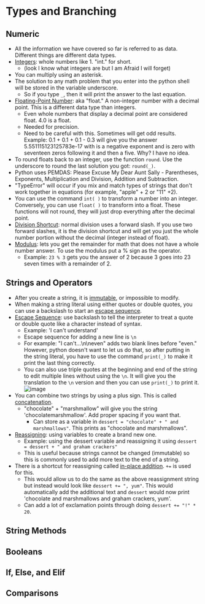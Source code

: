 # Types and Branching

## Numeric
- All the information we have covered so far is referred to as data. Different things are different data types.
- <ins>Integers</ins>: whole numbers like 1. "int." for short.
  - (look I know what integers are but I am Afraid I will forget)
- You can multiply using an asterisk.
- The solution to any math problem that you enter into the python shell will be stored in the variable underscore.
  - So if you type `_`, then it will print the answer to the last equation.
- <ins>Floating-Point Number</ins>: aka "float." A non-integer number with a decimal point. This is a different data type than integers.
  - Even whole numbers that display a decimal point are considered float. 4.0 is a float.
  - Needed for precision.
  - Need to be careful with this. Sometimes will get odd results. Example: 0.1 + 0.1 + 0.1 - 0.3 will give you the answer 5.551115123125783e-17 with is a negative exponent and is zero with seventeen zeros following it and then a five. Why? I have no idea.
- To round floats back to an integer, use the function `round`. Use the underscore to round the last solution you got: `round(_)`. 
- Python uses PEMDAS: Please Excuse My Dear Aunt Sally - Parentheses, Exponents, Multiplication and Division, Addition and Subtraction.
- "TypeError" will occur if you mix and match types of strings that don't work together in equations (for example, "apple" + 2 or "11" +2).
- You can use the command `int( )` to transform a number into an integer. Conversely, you can use `float( )` to transform into a float. These functions will not round, they will just drop everything after the decimal point.
- <ins>Division Shortcut</ins>: normal division uses a forward slash. If you use two forward slashes, it is the division shortcut and will get you just the whole number portion without the decimal (integer instead of float).
- <ins>Modulus</ins>: lets you get the remainder for math that does not have a whole number answer. To use the modulus put a % sign as the operator.
  - Example: `23 % 3` gets you the answer of 2 because 3 goes into 23 seven times with a remainder of 2.

## Strings and Operators
- After you create a string, it is <ins>immutable</ins>, or impossible to modify.
- When making a string literal using either quotes or double quotes, you can use a backslash to start an <ins>escape sequence</ins>.
- <ins>Escape Sequence</ins>: use backslash to tell the interpreter to treat a quote or double quote like a character instead of syntax.
  - Example: 'I can\'t understand'
  - Escape sequence for adding a new line is `\n`
  - For example: "I can't...\n\neven" adds two blank lines before "even." However, python doesn't want to let us do that, so after putting in the string literal, you have to use the command `print(_)` to make it print the last thing correctly.
  - You can also use triple quotes at the beginning and end of the string to edit multiple lines without using the `\n`. It will give you the translation to the `\n` version and then you can use `print(_)` to print it.
    ![image](https://github.com/JessieS444/learningPython/assets/157999229/48fd75b3-8782-468e-8242-c6de807b3a39)
- You can combine two strings by using a plus sign. This is called <ins>concatenation</ins>.
  - "chocolate" + "marshmallow" will give you the string 'chocolatemarshmallow'. Add proper spacing if you want that.
    - Can store as a variable in `dessert = "chocolate" + " and marshmallows"`. This prints as "chocolate and marshmallows".
- <ins>Reassigning</ins>: using variables to create a brand new one.
  - Example: using the dessert variable and reassigning it using `dessert = dessert + " and graham crackers"`
  - This is useful because strings cannot be changed (immutable) so this is commonly used to add more text to the end of a string.
- There is a shortcut for reassigning called <ins>in-place addition</ins>. `+=` is used for this.
  - This would allow us to do the same as the above reassignment string but instead would look like `dessert += ", yum"`. This would automatically add the additional text and `dessert` would now print 'chocolate and marshmallows and graham crackers, yum'.
  - Can add a lot of exclamation points through doing `dessert += "!" * 20`.


## String Methods


## Booleans


## If, Else, and Elif


## Comparisons
